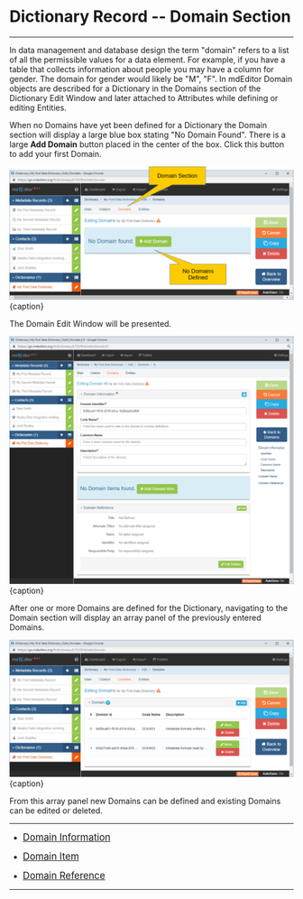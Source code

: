 # Dictionary Record -- Domain Section
---

In data management and database design the term "domain" refers to a list of all the permissible values for a data element.  For example, if you have a table that collects information about people you may have a column for <span class="md-element">gender</span>.  The domain for <span class="md-element">gender</span> would likely be "M", "F".  In mdEditor <span class="md-panel">Domain</span> objects are described for a <span class="md-panel">Dictionary</span> in the <span class="md-section">Domains</span> section of the <span class="md-panel">Dictionary</span> <span class="md-window">Edit Window</span> and later attached to <span class="md-panel">Attributes</span> while defining or editing <span class="md-panel">Entities</span>.

When no <span class="md-panel">Domains</span> have yet been defined for a <span class="md-panel">Dictionary</span> the <span class="md-section">Domain</span> section will display a large blue box stating "No Domain Found".  There is a large <strong class="btn btn-success btn-xs"> <i class="fa fa-plus"> </i> Add Domain</strong> button placed in the center of the box.  Click this button to add your first <span class="md-panel">Domain</span>.

![Domain Edit Window with no Domains Defined](/assets/reference/edit-objects/dictionary/domains/dictionary-domain1.png){caption}

The <span class="md-panel">Domain</span> <span class="md-window">Edit Window</span> will be presented.

![Domain Edit Window](/assets/reference/edit-objects/dictionary/domains/dictionary-domain2.png){caption}

After one or more <span class="md-panel">Domains</span> are defined for the <span class="md-panel">Dictionary</span>, navigating to the <span class="md-section">Domain</span> section will display an array panel of the previously entered <span class="md-panel">Domains</span>.

![Domain Array Panel](/assets/reference/edit-objects/dictionary/domains/dictionary-domain3.png){caption}

From this array panel new <span class="md-panel">Domains</span> can be defined and existing <span class="md-panel">Domains</span> can be edited or deleted.

---

 * [<span class="md-panel" style="font-size: larger">Domain Information</span>](domainInfo-panel.md)

 * [<span class="md-panel" style="font-size: larger">Domain Item</span>](domainItem-panel.md)
 
 * [<span class="md-panel" style="font-size: larger">Domain Reference</span>](domainReference-panel.md)

---
